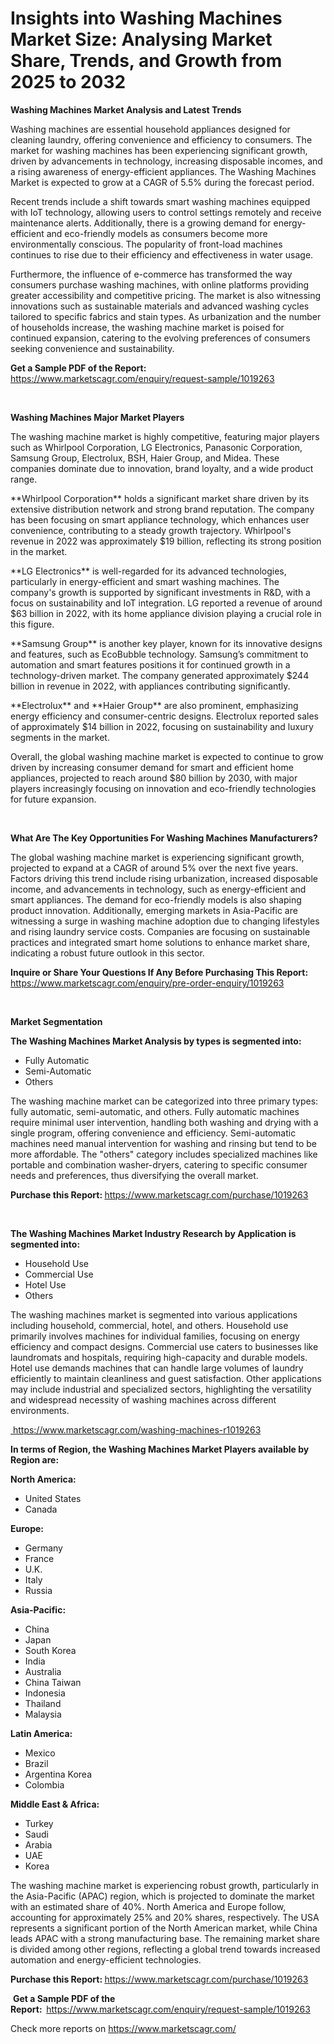 <p><h1>Insights into Washing Machines Market Size: Analysing Market Share, Trends, and Growth from 2025 to 2032</h1></p><p><strong>Washing Machines Market Analysis and Latest Trends</strong></p>
<p><p>Washing machines are essential household appliances designed for cleaning laundry, offering convenience and efficiency to consumers. The market for washing machines has been experiencing significant growth, driven by advancements in technology, increasing disposable incomes, and a rising awareness of energy-efficient appliances. The Washing Machines Market is expected to grow at a CAGR of 5.5% during the forecast period. </p><p>Recent trends include a shift towards smart washing machines equipped with IoT technology, allowing users to control settings remotely and receive maintenance alerts. Additionally, there is a growing demand for energy-efficient and eco-friendly models as consumers become more environmentally conscious. The popularity of front-load machines continues to rise due to their efficiency and effectiveness in water usage. </p><p>Furthermore, the influence of e-commerce has transformed the way consumers purchase washing machines, with online platforms providing greater accessibility and competitive pricing. The market is also witnessing innovations such as sustainable materials and advanced washing cycles tailored to specific fabrics and stain types. As urbanization and the number of households increase, the washing machine market is poised for continued expansion, catering to the evolving preferences of consumers seeking convenience and sustainability.</p></p>
<p><strong>Get a Sample PDF of the Report:&nbsp;</strong> <a href="https://www.marketscagr.com/enquiry/request-sample/1019263?utm_campaign=3115&utm_medium=2&utm_source=Github&utm_content=ia&utm_term=09042025&utm_id=washing-machines">https://www.marketscagr.com/enquiry/request-sample/1019263</a></p>
<p>&nbsp;</p>
<p><strong>Washing Machines Major Market Players</strong></p>
<p><p>The washing machine market is highly competitive, featuring major players such as Whirlpool Corporation, LG Electronics, Panasonic Corporation, Samsung Group, Electrolux, BSH, Haier Group, and Midea. These companies dominate due to innovation, brand loyalty, and a wide product range.</p><p>**Whirlpool Corporation** holds a significant market share driven by its extensive distribution network and strong brand reputation. The company has been focusing on smart appliance technology, which enhances user convenience, contributing to a steady growth trajectory. Whirlpool's revenue in 2022 was approximately $19 billion, reflecting its strong position in the market.</p><p>**LG Electronics** is well-regarded for its advanced technologies, particularly in energy-efficient and smart washing machines. The company's growth is supported by significant investments in R&D, with a focus on sustainability and IoT integration. LG reported a revenue of around $63 billion in 2022, with its home appliance division playing a crucial role in this figure.</p><p>**Samsung Group** is another key player, known for its innovative designs and features, such as EcoBubble technology. Samsung’s commitment to automation and smart features positions it for continued growth in a technology-driven market. The company generated approximately $244 billion in revenue in 2022, with appliances contributing significantly.</p><p>**Electrolux** and **Haier Group** are also prominent, emphasizing energy efficiency and consumer-centric designs. Electrolux reported sales of approximately $14 billion in 2022, focusing on sustainability and luxury segments in the market.</p><p>Overall, the global washing machine market is expected to continue to grow driven by increasing consumer demand for smart and efficient home appliances, projected to reach around $80 billion by 2030, with major players increasingly focusing on innovation and eco-friendly technologies for future expansion.</p></p>
<p>&nbsp;</p>
<p><strong>What Are The Key Opportunities For Washing Machines Manufacturers?</strong></p>
<p><p>The global washing machine market is experiencing significant growth, projected to expand at a CAGR of around 5% over the next five years. Factors driving this trend include rising urbanization, increased disposable income, and advancements in technology, such as energy-efficient and smart appliances. The demand for eco-friendly models is also shaping product innovation. Additionally, emerging markets in Asia-Pacific are witnessing a surge in washing machine adoption due to changing lifestyles and rising laundry service costs. Companies are focusing on sustainable practices and integrated smart home solutions to enhance market share, indicating a robust future outlook in this sector.</p></p>
<p><strong>Inquire or Share Your Questions If Any Before Purchasing This Report:</strong> <a href="https://www.marketscagr.com/enquiry/pre-order-enquiry/1019263?utm_campaign=3115&utm_medium=2&utm_source=Github&utm_content=ia&utm_term=09042025&utm_id=washing-machines">https://www.marketscagr.com/enquiry/pre-order-enquiry/1019263</a></p>
<p>&nbsp;</p>
<p><strong>Market Segmentation</strong></p>
<p><strong>The Washing Machines Market Analysis by types is segmented into:</strong></p>
<p><ul><li>Fully Automatic</li><li>Semi-Automatic</li><li>Others</li></ul></p>
<p><p>The washing machine market can be categorized into three primary types: fully automatic, semi-automatic, and others. Fully automatic machines require minimal user intervention, handling both washing and drying with a single program, offering convenience and efficiency. Semi-automatic machines need manual intervention for washing and rinsing but tend to be more affordable. The "others" category includes specialized machines like portable and combination washer-dryers, catering to specific consumer needs and preferences, thus diversifying the overall market.</p></p>
<p><strong>Purchase this Report:&nbsp;</strong><a href="https://www.marketscagr.com/purchase/1019263?utm_campaign=3115&utm_medium=2&utm_source=Github&utm_content=ia&utm_term=09042025&utm_id=washing-machines">https://www.marketscagr.com/purchase/1019263</a></p>
<p>&nbsp;</p>
<p><strong>The Washing Machines Market Industry Research by Application is segmented into:</strong></p>
<p><ul><li>Household Use</li><li>Commercial Use</li><li>Hotel Use</li><li>Others</li></ul></p>
<p><p>The washing machines market is segmented into various applications including household, commercial, hotel, and others. Household use primarily involves machines for individual families, focusing on energy efficiency and compact designs. Commercial use caters to businesses like laundromats and hospitals, requiring high-capacity and durable models. Hotel use demands machines that can handle large volumes of laundry efficiently to maintain cleanliness and guest satisfaction. Other applications may include industrial and specialized sectors, highlighting the versatility and widespread necessity of washing machines across different environments.</p></p>
<p><a href="https://www.marketscagr.com/washing-machines-r1019263?utm_campaign=3115&utm_medium=2&utm_source=Github&utm_content=ia&utm_term=09042025&utm_id=washing-machines">&nbsp;https://www.marketscagr.com/washing-machines-r1019263</a></p>
<p><strong>In terms of Region, the Washing Machines Market Players available by Region are:</strong></p>
<p>
    <p> <strong> North America: </strong>
        <ul>
            <li>United States</li>
            <li>Canada</li>
        </ul>
        </p> 
    <p> <strong> Europe: </strong>
        <ul>
            <li>Germany</li>
            <li>France</li>
            <li>U.K.</li>
            <li>Italy</li>
            <li>Russia</li>
        </ul>
        </p> 
    <p> <strong> Asia-Pacific: </strong>
        <ul>
            <li>China</li>
            <li>Japan</li>
            <li>South Korea</li>
            <li>India</li>
            <li>Australia</li>
            <li>China Taiwan</li>
            <li>Indonesia</li>
            <li>Thailand</li>
            <li>Malaysia</li>
        </ul>
        </p> 
    <p> <strong> Latin America: </strong>
        <ul>
            <li>Mexico</li>
            <li>Brazil</li>
            <li>Argentina Korea</li>
            <li>Colombia</li>
        </ul>
        </p> 
    <p> <strong> Middle East & Africa: </strong>
        <ul>
            <li>Turkey</li>
            <li>Saudi</li>
            <li>Arabia</li>
            <li>UAE</li>
            <li>Korea</li>
        </ul>
    </p>
    </p>
<p><p>The washing machine market is experiencing robust growth, particularly in the Asia-Pacific (APAC) region, which is projected to dominate the market with an estimated share of 40%. North America and Europe follow, accounting for approximately 25% and 20% shares, respectively. The USA represents a significant portion of the North American market, while China leads APAC with a strong manufacturing base. The remaining market share is divided among other regions, reflecting a global trend towards increased automation and energy-efficient technologies.</p></p>
<p><strong>Purchase this Report: </strong><a href="https://www.marketscagr.com/purchase/1019263?utm_campaign=3115&utm_medium=2&utm_source=Github&utm_content=ia&utm_term=09042025&utm_id=washing-machines">https://www.marketscagr.com/purchase/1019263</a></p>
<p>&nbsp;<strong>Get a Sample PDF of the Report:&nbsp;&nbsp;</strong><a href="https://www.marketscagr.com/enquiry/request-sample/1019263?utm_campaign=3115&utm_medium=2&utm_source=Github&utm_content=ia&utm_term=09042025&utm_id=washing-machines">https://www.marketscagr.com/enquiry/request-sample/1019263</a></p>
<p><strong></strong></p>
<p>Check more reports on <a href="https://www.marketscagr.com/?utm_campaign=3115&utm_medium=2&utm_source=Github&utm_content=ia&utm_term=09042025&utm_id=washing-machines">https://www.marketscagr.com/</a></p>